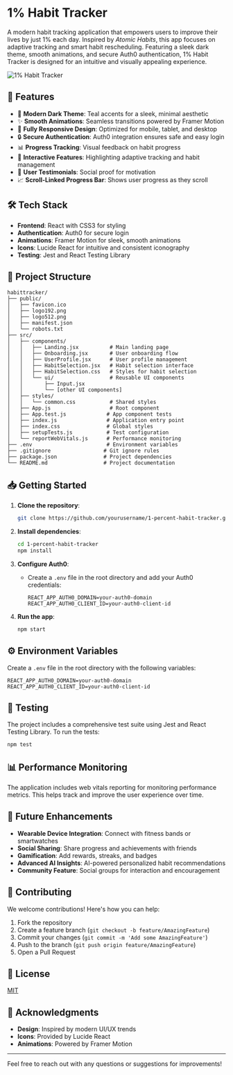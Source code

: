 # 1% Habit Tracker

A modern habit tracking application that empowers users to improve their lives by just 1% each day. Inspired by *Atomic Habits*, this app focuses on adaptive tracking and smart habit rescheduling. Featuring a sleek dark theme, smooth animations, and secure Auth0 authentication, 1% Habit Tracker is designed for an intuitive and visually appealing experience.

![1% Habit Tracker](screenshot.png)

## 🌟 Features

- 🌙 **Modern Dark Theme**: Teal accents for a sleek, minimal aesthetic
- ✨ **Smooth Animations**: Seamless transitions powered by Framer Motion
- 📱 **Fully Responsive Design**: Optimized for mobile, tablet, and desktop
- 🔒 **Secure Authentication**: Auth0 integration ensures safe and easy login
- 📊 **Progress Tracking**: Visual feedback on habit progress
- 🎯 **Interactive Features**: Highlighting adaptive tracking and habit management
- 👥 **User Testimonials**: Social proof for motivation
- 📈 **Scroll-Linked Progress Bar**: Shows user progress as they scroll

## 🛠 Tech Stack

- **Frontend**: React with CSS3 for styling
- **Authentication**: Auth0 for secure login
- **Animations**: Framer Motion for sleek, smooth animations
- **Icons**: Lucide React for intuitive and consistent iconography
- **Testing**: Jest and React Testing Library

## 📂 Project Structure

```
habittracker/
├── public/
│   ├── favicon.ico
│   ├── logo192.png
│   ├── logo512.png
│   ├── manifest.json
│   └── robots.txt
├── src/
│   ├── components/
│   │   ├── Landing.jsx          # Main landing page
│   │   ├── Onboarding.jsx       # User onboarding flow
│   │   ├── UserProfile.jsx      # User profile management
│   │   ├── HabitSelection.jsx   # Habit selection interface
│   │   ├── HabitSelection.css   # Styles for habit selection
│   │   └── ui/                  # Reusable UI components
│   │       ├── Input.jsx
│   │       └── [other UI components]
│   ├── styles/
│   │   └── common.css           # Shared styles
│   ├── App.js                   # Root component
│   ├── App.test.js             # App component tests
│   ├── index.js                # Application entry point
│   ├── index.css               # Global styles
│   ├── setupTests.js           # Test configuration
│   └── reportWebVitals.js      # Performance monitoring
├── .env                        # Environment variables
├── .gitignore                 # Git ignore rules
├── package.json               # Project dependencies
└── README.md                  # Project documentation
```

## 📥 Getting Started

1. **Clone the repository**:
   ```bash
   git clone https://github.com/yourusername/1-percent-habit-tracker.git
   ```

2. **Install dependencies**:
   ```bash
   cd 1-percent-habit-tracker
   npm install
   ```

3. **Configure Auth0**:
   - Create a `.env` file in the root directory and add your Auth0 credentials:
     ```env
     REACT_APP_AUTH0_DOMAIN=your-auth0-domain
     REACT_APP_AUTH0_CLIENT_ID=your-auth0-client-id
     ```

4. **Run the app**:
   ```bash
   npm start
   ```

## ⚙️ Environment Variables

Create a `.env` file in the root directory with the following variables:

```env
REACT_APP_AUTH0_DOMAIN=your-auth0-domain
REACT_APP_AUTH0_CLIENT_ID=your-auth0-client-id
```

## 🧪 Testing

The project includes a comprehensive test suite using Jest and React Testing Library. To run the tests:

```bash
npm test
```

## 📊 Performance Monitoring

The application includes web vitals reporting for monitoring performance metrics. This helps track and improve the user experience over time.

## 🚀 Future Enhancements

- **Wearable Device Integration**: Connect with fitness bands or smartwatches
- **Social Sharing**: Share progress and achievements with friends
- **Gamification**: Add rewards, streaks, and badges
- **Advanced AI Insights**: AI-powered personalized habit recommendations
- **Community Feature**: Social groups for interaction and encouragement

## 🤝 Contributing

We welcome contributions! Here's how you can help:
1. Fork the repository
2. Create a feature branch (`git checkout -b feature/AmazingFeature`)
3. Commit your changes (`git commit -m 'Add some AmazingFeature'`)
4. Push to the branch (`git push origin feature/AmazingFeature`)
5. Open a Pull Request

## 📜 License

[MIT](LICENSE)

## 🙏 Acknowledgments

- **Design**: Inspired by modern UI/UX trends
- **Icons**: Provided by Lucide React
- **Animations**: Powered by Framer Motion

---

Feel free to reach out with any questions or suggestions for improvements!
